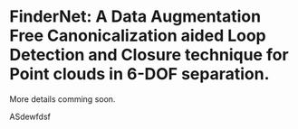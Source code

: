 # FinderNet: A Data Augmentation Free Canonicalization aided Loop Detection and Closure technique for Point clouds in 6-DOF separation.

More details comming soon.

ASdewfdsf
